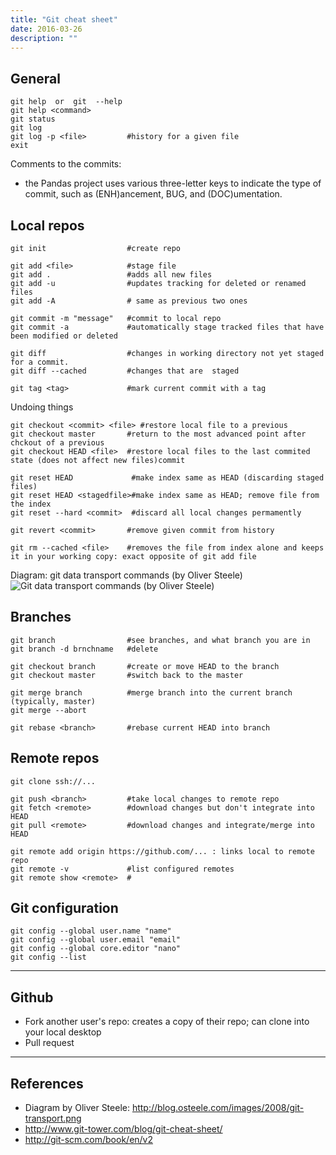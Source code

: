 ```yaml
---
title: "Git cheat sheet"
date: 2016-03-26
description: ""
---
```







General  
-----------------  

```
git help  or  git  --help
git help <command>
git status
git log
git log -p <file>         #history for a given file
exit
```

Comments to the commits:  
- the Pandas project uses various three-letter keys to indicate the type of commit, such as (ENH)ancement, BUG, and (DOC)umentation.


Local repos  
-----------  

``` 
git init                  #create repo

git add <file>            #stage file
git add .                 #adds all new files
git add -u                #updates tracking for deleted or renamed files
git add -A                # same as previous two ones

git commit -m "message"   #commit to local repo
git commit -a             #automatically stage tracked files that have been modified or deleted

git diff                  #changes in working directory not yet staged for a commit.
git diff --cached         #changes that are  staged

git tag <tag>             #mark current commit with a tag

```

Undoing things  

```
git checkout <commit> <file> #restore local file to a previous 
git checkout master       #return to the most advanced point after chckout of a previous
git checkout HEAD <file>  #restore local files to the last commited state (does not affect new files)commit

git reset HEAD             #make index same as HEAD (discarding staged files)
git reset HEAD <stagedfile>#make index same as HEAD; remove file from the index
git reset --hard <commit>  #discard all local changes permamently

git revert <commit>       #remove given commit from history

git rm --cached <file>    #removes the file from index alone and keeps it in your working copy: exact opposite of git add file

```

Diagram: git data transport commands (by Oliver Steele)
![Git data transport commands (by Oliver Steele)](http://blog.osteele.com/images/2008/git-transport.png)


Branches
--------

```
git branch                #see branches, and what branch you are in
git branch -d brnchname   #delete

git checkout branch       #create or move HEAD to the branch
git checkout master       #switch back to the master

git merge branch          #merge branch into the current branch (typically, master)
git merge --abort

git rebase <branch>       #rebase current HEAD into branch
```


Remote repos
------------

```
git clone ssh://...

git push <branch>         #take local changes to remote repo
git fetch <remote>        #download changes but don't integrate into HEAD
git pull <remote>         #download changes and integrate/merge into HEAD

git remote add origin https://github.com/... : links local to remote repo
git remote -v             #list configured remotes
git remote show <remote>  #
```


Git configuration
-----------------

```
git config --global user.name "name"
git config --global user.email "email"
git config --global core.editor "nano"
git config --list

```

---


Github
------

 - Fork another user's repo: creates a copy of their repo; can clone into your local desktop
 - Pull request


---

References
-----------
 - Diagram by Oliver Steele: http://blog.osteele.com/images/2008/git-transport.png
 - http://www.git-tower.com/blog/git-cheat-sheet/
 - http://git-scm.com/book/en/v2
